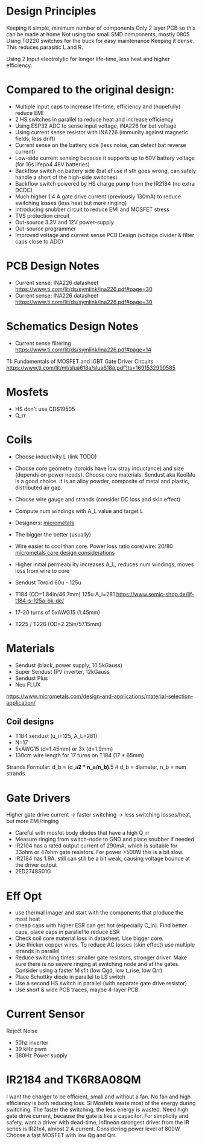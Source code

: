 
# Design Principles

Keeping it simple, minimum number of components
Only 2 layer PCB so this can be made at home
Not using too small SMD components, mostly 0805
Using TO220 switches for the buck for easy maintenance
Keeping it dense. This reduces parasitic L and R.


Using 2 Input electrolytic for longer life-time, less heat and higher efficiency.



# Compared to the original design:
- Multiple input caps to increase life-time, efficiency and (hopefully) reduce EMI
- 2 HS switches in parallel to reduce heat and increase efficiency
- Using ESP32 ADC to sense input voltage, INA226 for bat voltage
- Using current sense resistor with INA226 (immunity against magnetic fields, less drift)
- Current sense on the battery side (less noise, can detect bat reverse current)
- Low-side current sensing because it supports up to 60V battery voltage (for 16s lifepo4 48V batteries)
- Backflow switch on battery side (bat eFuse if sth goes wrong, can safely handle a short of the high-side switches)
- Backflow switch powered by HS charge pump from the IR2184 (no extra DCDC)
- Much higher 1.4 A gate drive current (previously 130mA) to reduce switching losses (less heat but more ringing)
- Introducing snubber circuit to reduce EMI and MOSFET stress
- TVS protection circuit
- Out-source 3.3V and 12V power-supply
- Out-source programmer
- Improved voltage and current sense PCB Design (voltage divider & filter caps close to ADC)



# PCB Design Notes
* Current sense: INA226 datasheet https://www.ti.com/lit/ds/symlink/ina226.pdf#page=30
* Current sense: INA226 datasheet https://www.ti.com/lit/ds/symlink/ina226.pdf#page=30

# Schematics Design Notes
* Current sense filtering https://www.ti.com/lit/ds/symlink/ina226.pdf#page=14

TI: Fundamentals of MOSFET and IGBT Gate Driver Circuits https://www.ti.com/lit/ml/slua618a/slua618a.pdf?ts=1691532999585


# Mosfets
- HS don't use CDS19505
- Q_rr


# Coils
- Choose inductivity L (link TODO)
- Choose core geometry (toroids have low stray inductance) and size (depends on power needs). Choose core materials. Sendust aka KoolMu is a good choice. It is an alloy powder, composite of metal and plastic, distributed air gap.
- Choose wire gauge and strands (consider DC loss and skin effect)
- Compute num windings with A_L value and target L
- Designers: [micrometals](https://www.micrometals.com/design-and-applications/design-tools/inductor-designer/)
- The bigger the better (usually)
- Wire easier to cool than core. Power loss ratio core/wire: 20/80 [micrometals core design considerations](https://www.micrometals.com/design-and-applications/core-design-considerations/#inductor-design-basics)
- Higher initial permeability increases A_L, reduces num windings, moves loss from wire to core

- Sendust Toroid 60u - 125u
- T184 (OD=1.84in/46.7mm) 125u A_l=281 https://www.semic-shop.de/ljf-t184-s-125a-bk-de/
- 17-20 turns of 5xAWG15 (1.45mm)
- T225 / T226 (OD=2.25in/57.15mm)

# Materials
* Sendust (black, power supply, 10,5kGauss)
* Super Sendust (PV inverter, 12kGauss
* Sendust Plus
* Neu FLUX


https://www.micrometals.com/design-and-applications/material-selection-application/

## Coil designs
* T184 sendust (u_i=125, A_L=281)
* N=17
* 5xAWG15 (d=1.45mm) or 3x (d=1.9mm)
* 130cm wire length for 17 turns on T184 (17 * 65mm)

Strands Formular: d_b = (d_a**2 * n_a/n_b)**.5 # d_b = diameter, n_b = num strands 


# Gate Drivers
Higher gate drive current -> faster switching -> less switching losses/heat, but more EMI/ringing
* Careful with mosfet body diodes that have a high Q_rr
* Measure ringing from switch-node to GND and place snubber if needed
* IR2104 has a rated output current of 290mA, which is suitable for 33ohm or 47ohm gate resistors. For power >500W this is a bit slow.
* IR2184 has 1.9A. still can still be a bit weak, causing voltage bounce at the driver output
* 2ED2748S01G 


# Eff Opt
* use thermal imager and start with the components that produce the most heat
* cheap caps with higher ESR can get hot (especially C_in). Find better caps, place caps in parallel to reduce ESR
* Check coil core material loss in datasheet. Use bigger core.
* Use thicker copper wires. To reduce AC losses (skin effect) use multiple strands in parallel
* Reduce switching times: smaller gate resistors, stronger driver. Make sure there is no severe ringing at switching node and at the gates. Consider using a faster Misfit (low Qgd, low t_rise, low Qrr)
* Place Schottky diode in parallel to LS switch
* Use a second HS switch in parallel (with separate gate drive resistor)
* Use short & wide PCB traces, maybe 4-layer PCB.
#


# Current Sensor
Reject Noise
* 50hz inverter
* 39 kHz pwm
* 380Hz Power supply


# IR2184 and TK6R8A08QM
I want the charger to be efficient, small and without a fan. No fan and high efficiency is both reducing loss. Si Mosfets waste most of the energy during switching. The faster the switching, the less energy is wasted. Need high gate drive current, because the gate is like a capacitor. For simplicity and safety, want a driver with dead-time, Infineon strongest driver from the IR series is IR21x4, almost 2 A current. Considering power level of 800W. Choose a fast MOSFET with low Qg and Qrr.
